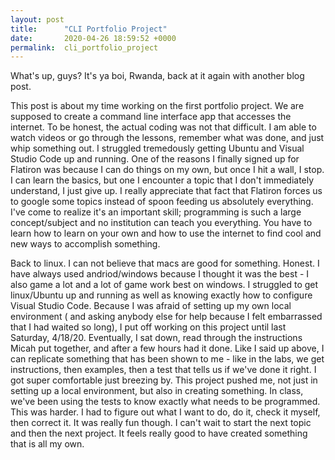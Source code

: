 ```yaml
---
layout: post
title:      "CLI Portfolio Project"
date:       2020-04-26 18:59:52 +0000
permalink:  cli_portfolio_project
---
```


What's up, guys? It's ya boi, Rwanda, back at it again with another blog post.

This post is about my time working on the first portfolio project. We are supposed to create a command line interface app that accesses the internet. To be honest, the actual coding was not that difficult. I am able to watch videos or go through the lessons, remember what was done, and just whip something out. I struggled tremedously getting Ubuntu and Visual Studio Code up and running. One of the reasons I finally signed up for Flatiron was because I can do things on my own, but once I hit a wall, I stop. I can learn the basics, but one I encounter a topic that I don't immediately understand, I just give up. I really appreciate that fact that Flatiron forces us to google some topics instead of spoon feeding us absolutely everything. I've come to realize it's an important skill; programming is such a large concept/subject and no institution can teach you everything. You have to learn how to learn on your own and how to use the internet to find cool and new ways to accomplish something.

Back to linux. I can not believe that macs are good for something. Honest. I have always used andriod/windows because I thought it was the best - I also game a lot and a lot of game work best on windows. I struggled to get linux/Ubuntu up and running as well as knowing exactly how to configure Visual Studio Code. Because I was afraid of setting up my own local environment ( and asking anybody else for help because I felt embarrassed that I had waited so long), I put off working on this project until last Saturday, 4/18/20. Eventually, I sat down, read through the instructions Micah put together, and after a few hours had it done. Like I said up above, I can replicate something that has been shown to me - like in the labs, we get instructions, then examples, then a test that tells us if we've done it right. I got super comfortable just breezing by. This project pushed me, not just in setting up a local environment, but also in creating something. In class, we've been using the tests to know exactly what needs to be programmed. This was harder. I had to figure out what I want to do, do it, check it myself, then correct it. It was really fun though. I can't wait to start the next topic and then the next project. It feels really good to have created something that is all my own.


